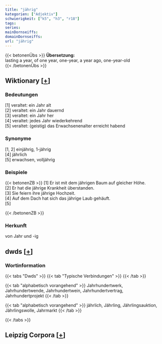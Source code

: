 ```yaml
---
title: "jährig"
kategorien: ["Adjektiv"]
schwierigkeit: ["k5", "h3", "r18"]
tags:
series:
mainDornseiffs:
domainDornseiffs:
url: "jährig"
---
```


{{< betonenÜbs >}}
**Übersetzung:**  
lasting a year, of one year, one-year, a year ago, one-year-old  
{{< /betonenÜbs >}}

## Wiktionary [[+](https://de.wiktionary.org/wiki/jährig)]

### Bedeutungen
[1] veraltet: ein Jahr alt  
[2] veraltet: ein Jahr dauernd  
[3] veraltet: ein Jahr her  
[4] veraltet: jedes Jahr wiederkehrend  
[5] veraltet: (geistig) das Erwachsenenalter erreicht habend  

### Synonyme
[1, 2] einjährig, 1-jährig  
[4] jährlich  
[5] erwachsen, volljährig  

### Beispiele
{{< betonenZB >}}
[1] Er ist mit dem jährigen Baum auf gleicher Höhe.  
[2] Er hat die jährige Krankheit überstanden.  
[3] Sie feiern ihre jährige Hochzeit.  
[4] Auf dem Dach hat sich das jährige Laub gehäuft.  
[5]  

{{< /betonenZB >}}
### Herkunft
von Jahr und -ig  



## dwds [[+](https://www.dwds.de/wb/jährig)]

### Wortinformation
{{< tabs "Dwds" >}}
{{< tab "Typische Verbindungen" >}}
{{< /tab >}}

{{< tab "alphabetisch vorangehend" >}}
Jahrhundertwerk, Jahrhundertwende, Jahrhundertwein, Jahrhundertvertrag, Jahrhundertprojekt
{{< /tab >}}

{{< tab "alphabetisch vorangehend" >}}
jährlich, Jährling, Jährlingsauktion, Jährlingswolle, Jahrmarkt
{{< /tab >}}

{{< /tabs >}}

## Leipzig Corpora [[+](https://corpora.uni-leipzig.de/en/res?word=jährig&corpusId=deu_newscrawl-public_2018)]

